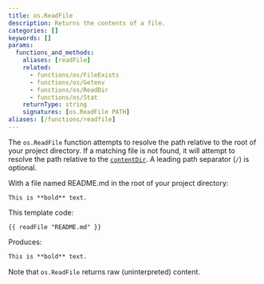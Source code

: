 ```yaml
---
title: os.ReadFile
description: Returns the contents of a file.
categories: []
keywords: []
params:
  functions_and_methods:
    aliases: [readFile]
    related:
      - functions/os/FileExists
      - functions/os/Getenv
      - functions/os/ReadDir
      - functions/os/Stat
    returnType: string
    signatures: [os.ReadFile PATH]
aliases: [/functions/readfile]
---
```


The `os.ReadFile` function attempts to resolve the path relative to the root of your project directory. If a matching file is not found, it will attempt to resolve the path relative to the [`contentDir`](/configuration/all/#contentdir). A leading path separator (`/`) is optional.

With a file named README.md in the root of your project directory:

```text
This is **bold** text.
```

This template code:

```go-html-template
{{ readFile "README.md" }}
```

Produces:

```html
This is **bold** text.
```

Note that `os.ReadFile` returns raw (uninterpreted) content.

